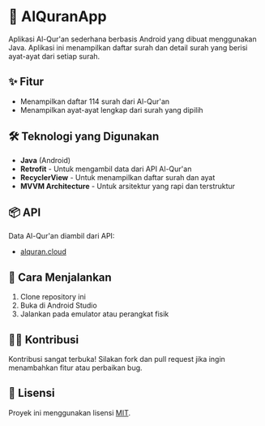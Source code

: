 # 📖 AlQuranApp

Aplikasi Al-Qur'an sederhana berbasis Android yang dibuat menggunakan Java. Aplikasi ini menampilkan daftar surah dan detail surah yang berisi ayat-ayat dari setiap surah.

## ✨ Fitur

- Menampilkan daftar 114 surah dari Al-Qur'an
- Menampilkan ayat-ayat lengkap dari surah yang dipilih

## 🛠️ Teknologi yang Digunakan

- **Java** (Android)
- **Retrofit** - Untuk mengambil data dari API Al-Qur'an
- **RecyclerView** - Untuk menampilkan daftar surah dan ayat
- **MVVM Architecture** - Untuk arsitektur yang rapi dan terstruktur

## 📦 API

Data Al-Qur'an diambil dari API:
- [alquran.cloud](https://alquran.cloud/api)

## 🚀 Cara Menjalankan

1. Clone repository ini
2. Buka di Android Studio
3. Jalankan pada emulator atau perangkat fisik

## 🧑‍💻 Kontribusi

Kontribusi sangat terbuka! Silakan fork dan pull request jika ingin menambahkan fitur atau perbaikan bug.

## 📄 Lisensi

Proyek ini menggunakan lisensi [MIT](LICENSE).
